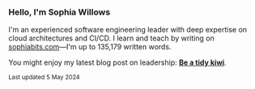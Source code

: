### Hello, I'm Sophia Willows

I'm an experienced software engineering leader with deep expertise on cloud architectures and CI/CD. I learn and teach by writing on [sophiabits.com](https://sophiabits.com/blog)—I'm up to 135,179 written words.

You might enjoy my latest blog post on leadership: **[Be a tidy kiwi](https://sophiabits.com/blog/be-a-tidy-kiwi)**.

<sub>Last updated 5 May 2024</sub>
